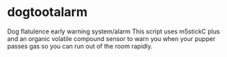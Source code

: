 # dogtootalarm
Dog flatulence early warning system/alarm
This script uses m5stickC plus and an organic volatile compound sensor to warn you when your pupper passes gas so you can run out of the room rapidly. 
